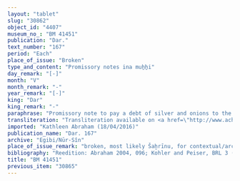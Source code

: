 ```yaml
---
layout: "tablet"
slug: "30862"
object_id: "4407"
museum_no_: "BM 41451"
publication: "Dar."
text_number: "167"
period: "Each"
place_of_issue: "Broken"
type_and_content: "Promissory notes ina muẖẖi"
day_remark: "[-]"
month: "V"
month_remark: "-"
year_remark: "[-]"
king: "Dar"
king_remark: "-"
paraphrase: "Promissory note to pay a debt of silver and onions to the head of the Egibi family. Repayment of the onions will be obtained from the debtor&rsquo;s income from impost on land. Silver had been transferred to the debtor to pay for <em>rikis qabli</em>. References to an outstanding debt of dates, onions and silver secured by pledge.<br /> <strong>B</strong> should pay 50 shekels of silver and 50 bundles of onions that are due from him to <strong>A</strong> in Nisan (I) of the 6<sup>th</sup> year. <strong>A</strong> will receive full repayment (<em>&scaron;alāmu</em>) from the <em>&scaron;ib&scaron;u</em>-crops from his field (<em>ina &scaron;ib&scaron;i eqli&scaron;u</em>). In addition (<em>elat</em>), there is an earlier promissory note (<em>u&#39;iltu</em>) stating a claim (<em>ra&scaron;&ucirc;tu</em>) for 297<sup>!</sup>.3.0 kor of dates and 11.2.3 kor of barley. Furthermore (<em>elat</em>), there is a debt (<em>u&#39;iltu</em>) of 1 mina and 10 shekels of silver, charged against <strong>B</strong>, for which his orchard (<em>eqlu zaqpu</em>) and grain field (<em>p&icirc; &scaron;ulpi</em>) have been taken<sup>!</sup> as pledge. The (indebted) silver is that which has been given (<em>nadānu</em>, G Stat.) to <strong>C</strong> to pay for the <em>rikis qabli</em> (of the men who have) to go to &Scaron;eladu in Darius&rsquo; 5<sup>th</sup> year.* Names of 4 witnesses and the scribe.<br /> <br /> *<em>kaspa&#39; &scaron;a ana rikis qabli &scaron;a &scaron;anat 5 &scaron;a ana alāki &scaron;a &Scaron;eladu ana C nadnu. </em>Cf. BM41451 (=Dar 167).<br /> <br /> <strong>A</strong>=Marduk-nāṣir-apli/Itti-<em>Marduk-balāṭu</em>//<em>Egibi;&nbsp;</em><strong>B</strong>=Rēmūt-Bēl/&Scaron;umu-ukīn;&nbsp;<strong>C</strong>=Nab&ucirc;-māku-uṣur/Nab&ucirc;-aplu-<em>iddin</em>"
transliteration: "Transliteration available on <a href=\"http://www.achemenet.com/fr/item/?/sources-textuelles/textes-par-langues-et-ecritures/babylonien/archives-egibi/1655860\" target=\"_blank\">Achemenet</a>"
imported: "Kathleen Abraham (18/04/2016)"
publication_name: "Dar. 167"
archive: "Egibi/Nūr-Sîn"
place_of_issue_remark: "broken, most likely Šaḫrīnu, for contextual/archival reasons."
bibliography: "Reedition: Abraham 2004, 096; Kohler and Peiser, BRL 3 (1894), 32; Petschow 1956 (NBPf.)  17, 87, no.150, 279, 321."
title: "BM 41451"
previous_item: "30865"
---
```


